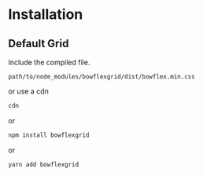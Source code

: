# Installation

## Default Grid

Include the compiled file.

`path/to/node_modules/bowflexgrid/dist/bowflex.min.css`

or use a cdn

```html
cdn
```

or

```bash
npm install bowflexgrid
```

or

```bash
yarn add bowflexgrid
```
